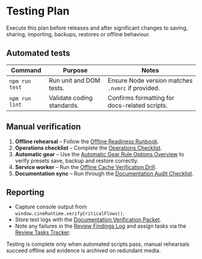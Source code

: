 # Testing Plan

Execute this plan before releases and after significant changes to saving,
sharing, importing, backups, restores or offline behaviour.

## Automated tests

| Command | Purpose | Notes |
| --- | --- | --- |
| `npm run test` | Run unit and DOM tests. | Ensure Node version matches `.nvmrc` if provided. |
| `npm run lint` | Validate coding standards. | Confirms formatting for docs-related scripts. |

## Manual verification

1. **Offline rehearsal** – Follow the [Offline Readiness Runbook](offline-readiness.md).
2. **Operations checklist** – Complete the [Operations Checklist](operations-checklist.md).
3. **Automatic gear** – Use the [Automatic Gear Rule Options Overview](auto-gear-rule-options.md)
   to verify presets save, backup and restore correctly.
4. **Service worker** – Run the [Offline Cache Verification Drill](offline-cache-verification-drill.md).
5. **Documentation sync** – Run through the [Documentation Audit Checklist](documentation-audit-checklist.md).

## Reporting

- Capture console output from `window.cineRuntime.verifyCriticalFlows()`.
- Store test logs with the [Documentation Verification Packet](documentation-verification-packet.md).
- Note any failures in the [Review Findings Log](review-findings.md) and assign
  tasks via the [Review Tasks Tracker](review-tasks-2025-02-07.md).

Testing is complete only when automated scripts pass, manual rehearsals succeed
offline and evidence is archived on redundant media.
